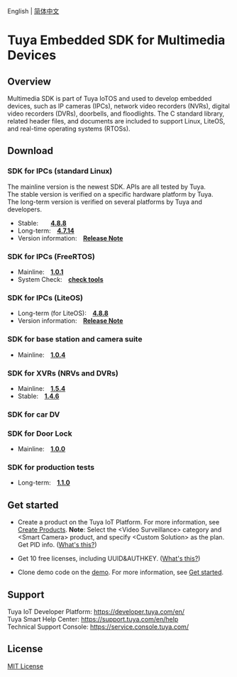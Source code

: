 English | [简体中文](./README_zh-CN.md)

# Tuya Embedded SDK for Multimedia Devices

## Overview
Multimedia SDK is part of Tuya IoTOS and used to develop embedded devices, such as IP cameras (IPCs), network video recorders (NVRs), digital video recorders (DVRs), doorbells, and floodlights. The C standard library, related header files, and documents are included to support Linux, LiteOS, and real-time operating systems (RTOSs).

## Download

### SDK for IPCs (standard Linux)
The mainline version is the newest SDK. APIs are all tested by Tuya.<br>
The stable version is verified on a specific hardware platform by Tuya.<br>
The long-term version is verified on several platforms by Tuya and developers.

* Stable:&emsp;&emsp;**[4.8.8](./Linux/dowload_list_linux_4.8.8.md)**
* Long-term:&emsp;**[4.7.14](./Linux/dowload_list_linux_4.7.14.md)**
* Version information:&emsp;**[Release Note](./Linux/release_note.md)**

### SDK for IPCs (FreeRTOS)
* Mainline:&emsp;**[1.0.1](./RTOS/dowload_list_rtos.md)**
* System Check:&emsp;**[check tools](./RTOS/Tuya_IPC_RTOS_System_Check.rar)**

### SDK for IPCs (LiteOS)
* Long-term (for LiteOS):&emsp;**[4.8.8](./LiteOS/dowload_list_liteos_4.8.8.md)**
* Version information:&emsp;**[Release Note](./LiteOS/release_note.md)**

### SDK for base station and **camera suite**
* Mainline:&emsp;**[1.0.4](./Base-station&Camera-Suit/download_list_kit.md)**

### SDK for XVRs (NRVs and DVRs)
* Mainline:&emsp;**[1.5.4](./XVR/download_list_1.5.4.md)**
* Stable:&emsp;**[1.4.6](./XVR/download_list_1.4.6.md)**

### SDK for car DV

### SDK for Door Lock
* Mainline:&emsp;**[1.0.0](./Door-Lock/doorlock_sdk_release.md)**

### SDK for production tests
* Long-term:&emsp;**[1.1.0](./fac/dowload_list_fac_1.1.0.md)**

## Get started

* Create a product on the Tuya IoT Platform. For more information, see [Create Products](https://developer.tuya.com/en/docs/iot/configure-in-platform/create-product/create-product?id=K914jp1ijtsfe).
**Note**: Select the \<Video Surveillance\> category and \<Smart Camera\> product, and specify \<Custom Solution\> as the plan. Get PID info. ([What's this?](https://github.com/tuya/tuya-iotos-embeded-sdk-multimedia/wiki/What-is#what-is-pid))

* Get 10 free licenses, including UUID&AUTHKEY. ([What's this?](https://github.com/tuya/tuya-iotos-embeded-sdk-multimedia/wiki/What-is#what-is-uuid--authkey))

* Clone demo code on the [demo](https://github.com/tuya/tuya-iotos-embeded-multimedia-demo). For more information, see [Get started](https://github.com/tuya/tuya-iotos-embeded-multimedia-demo#get-started).


## Support

Tuya IoT Developer Platform: https://developer.tuya.com/en/ <br>
Tuya Smart Help Center: https://support.tuya.com/en/help <br>
Technical Support Console: https://service.console.tuya.com/

## License
[MIT License](./LICENSE)
